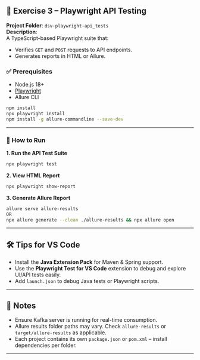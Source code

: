 ## 📁 Exercise 3 – Playwright API Testing

**Project Folder**: `dsv-playwright-api_tests`  
**Description**:  
A TypeScript-based Playwright suite that:
- Verifies `GET` and `POST` requests to API endpoints.
- Generates reports in HTML or Allure.

### ✅ Prerequisites

- Node.js 18+
- [Playwright](https://playwright.dev/)
- Allure CLI

```bash
npm install
npx playwright install
npm install -g allure-commandline --save-dev
```

---

### 🚀 How to Run

**1. Run the API Test Suite**

```bash
npx playwright test
```

**2. View HTML Report**

```bash
npx playwright show-report
```

**3. Generate Allure Report**

```bash
allure serve allure-results 
OR
npx allure generate --clean ./allure-results && npx allure open
```

---

## 🛠 Tips for VS Code

- Install the **Java Extension Pack** for Maven & Spring support.
- Use the **Playwright Test for VS Code** extension to debug and explore UI/API tests easily.
- Add `launch.json` to debug Java tests or Playwright scripts.

---

## 📌 Notes

- Ensure Kafka server is running for real-time consumption.
- Allure results folder paths may vary. Check `allure-results` or `target/allure-results` as applicable.
- Each project contains its own `package.json` or `pom.xml` – install dependencies per folder.

---
